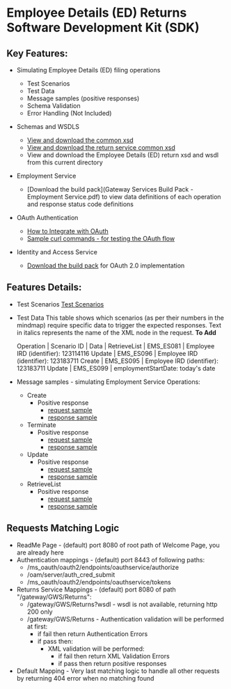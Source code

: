 Employee Details (ED) Returns Software Development Kit (SDK)
=======================================

Key Features:
-------------

- Simulating Employee Details (ED) filing operations
	- Test Scenarios
	- Test Data
    - Message samples (positive responses)
    - Schema Validation
    - Error Handling (Not Included)
	
- Schemas and WSDLS
	- [View and download the common xsd](../Service%20-%20Common/)
	- [View and download the return service common xsd](../Service%20-%20Return/Latest/)
	- View and download the Employee Details (ED) return xsd and wsdl from this current directory
	
- Employment Service 
	- [Download the build pack](Gateway Services Build Pack - Employment Service.pdf) to view data definitions of each operation and response status code definitions
	
- OAuth Authentication 
	- [How to Integrate with OAuth](AIM_Auth_Access_Token_Steps.md)
	- [Sample curl commands - for testing the OAuth flow](AIM_Auth_Access_Token_Steps.md)

- Identity and Access Service 
	- [Download the build pack](../Service%20-%20Identity%20and%20Access/Latest/) for OAuth 2.0 implementation 

Features Details:
-----------------

- Test Scenarios
	[Test Scenarios](images/Emulated_Services_Coverage_Map-Return_ES.png)

- Test Data
This table shows which scenarios (as per their numbers in the mindmap) require specific data to trigger the expected responses. Text in italics represents the name of the XML node in the request.
	**To Add**
	
	Operation | Scenario ID | Data | 
	RetrieveList | EMS_ES081 | Employee IRD (identifier): 123114116
	Update | EMS_ES096 | Employee IRD (identifier): 123183711
	Create | EMS_ES095 | Employee IRD (identifier): 123183711
	Update | EMS_ES099 | employmentStartDate: today's date
        
- Message samples - simulating Employment Service Operations:
    - Create
        - Positive response
            - [request sample](sample_messages/body-employment-create-request.xml)
            - [response sample](sample_messages/body-employment-create-response.xml)
    - Terminate
        - Positive response
            - [request sample](sample_messages/body-employment-terminate-request.xml)
            - [response sample](sample_messages/body-employment-terminate-response.xml)
    - Update
        - Positive response
            - [request sample](sample_messages/body-employment-update-request.xml)
            - [response sample](sample_messages/body-employment-update-response.xml)
    - RetrieveList
        - Positive response
            - [request sample](sample_messages/body-employment-retrievelist-request.xml)
            - [response sample](sample_messages/body-employment-retrievelist-response.xml)

            
Requests Matching Logic
-----------------------

- ReadMe Page - (default) port 8080 of root path of Welcome Page, you are already here
- Authentication mappings - (default) port 8443 of following paths:
    - /ms_oauth/oauth2/endpoints/oauthservice/authorize
    - /oam/server/auth_cred_submit
    - /ms_oauth/oauth2/endpoints/oauthservice/tokens
- Returns Service Mappings - (default) port 8080 of path "/gateway/GWS/Returns":
    - /gateway/GWS/Returns?wsdl - wsdl is not available, returning http 200 only
    - /gateway/GWS/Returns - Authentication validation will be performed at first:
        - if fail then return Authentication Errors
        - if pass then:
            - XML validation will be performed:
                - if fail then return XML Validation Errors
                - if pass then return positive responses
- Default Mapping - Very last matching logic to handle all other requests by returning 404 error when no matching found